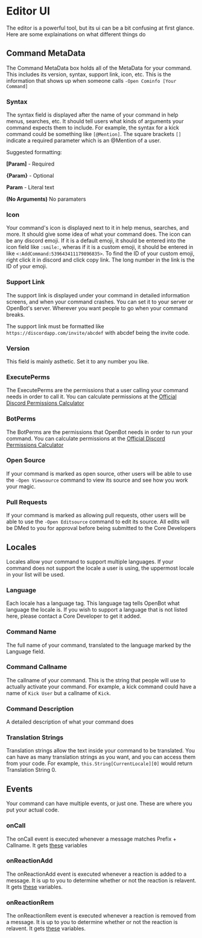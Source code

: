 # Editor UI

The editor is a powerful tool, but its ui can be a bit confusing at first glance. Here are some explainations on what different things do

## Command MetaData

The Command MetaData box holds all of the MetaData for your command. This includes its version, syntax, support link, icon, etc. This is the information that shows up when someone calls `-Open Cominfo [Your Command]`

### Syntax

The syntax field is displayed after the name of your command in help menus, searches, etc. It should tell users what kinds of arguments your command expects them to include. For example, the syntax for a kick command could be something like `[@Mention]`. The square brackets `[]` indicate a required parameter which is an @Mention of a user.

Suggested formatting:

**[Param]** - Required

**{Param}** - Optional

**Param** - Literal text

**(No Arguments)** No paramaters

### Icon

Your command's icon is displayed next to it in help menus, searches, and more. It should give some idea of what your command does. The icon can be any discord emoji. If it is a default emoji, it should be entered into the icon field like `:smile:`, wheras if it is a custom emoji, it should be entered in like `<:AddCommand:539643411179896835>`. To find the ID of your custom emoji, right click it in discord and click copy link. The long number in the link is the ID of your emoji.

### Support Link

The support link is displayed under your command in detailed information screens, and when your command crashes. You can set it to your server or OpenBot's server. Wherever you want people to go when your command breaks.

The support link must be formatted like `https://discordapp.com/invite/abcdef` with abcdef being the invite code.

### Version

This field is mainly asthetic. Set it to any number you like.

### ExecutePerms

The ExecutePerms are the permissions that a user calling your command needs in order to call it. You can calculate permissions at the <a href="https://discordapi.com/permissions.html">Official Discord Permissions Calculator</a>

### BotPerms

The BotPerms are the permissions that OpenBot needs in order to run your command. You can calculate permissions at the <a href="https://discordapi.com/permissions.html">Official Discord Permissions Calculator</a>

### Open Source

If your command is marked as open source, other users will be able to use the `-Open Viewsource` command to view its source and see how you work your magic.

### Pull Requests

If your command is marked as allowing pull requests, other users will be able to use the `-Open Editsource` command to edit its source. All edits will be DMed to you for approval before being submitted to the Core Developers

## Locales

Locales allow your command to support multiple languages. If your command does not support the locale a user is using, the uppermost locale in your list will be used.

### Language

Each locale has a language tag. This language tag tells OpenBot what language the locale is. If you wish to support a language that is not listed here, please contact a Core Developer to get it added.

### Command Name

The full name of your command, translated to the language marked by the Language field.

### Command Callname

The callname of your command. This is the string that people will use to actually activate your command. For example, a kick command could have a name of `Kick User` but a callname of `Kick`.

### Command Description

A detailed description of what your command does

### Translation Strings

Translation strings allow the text inside your command to be translated. You can have as many translation strings as you want, and you can access them from your code. For example, `this.String[CurrentLocale][0]` would return Translation String 0.

## Events

Your command can have multiple events, or just one. These are where you put your actual code.

### onCall

The onCall event is executed whenever a message matches Prefix + Callname. It gets <a href="#oncall">these</a> variables

### onReactionAdd

The onReactionAdd event is executed whenever a reaction is added to a message. It is up to you to determine whether or not the reaction is relavent. It gets <a href="#onreactadd-onreactrem">these</a> variables.

### onReactionRem

The onReactionRem event is executed whenever a reaction is removed from a message. It is up to you to determine whether or not the reaction is relavent. It gets <a href="#onreactadd-onreactrem">these</a> variables.

